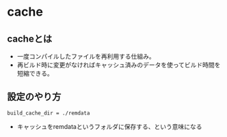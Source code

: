 # cache
## cacheとは
- 一度コンパイルしたファイルを再利用する仕組み。
- 再ビルド時に変更がなければキャッシュ済みのデータを使ってビルド時間を短縮できる。

## 設定のやり方
```cpp:cache
build_cache_dir = ./remdata
```
- キャッシュをremdataというフォルダに保存する、という意味になる
